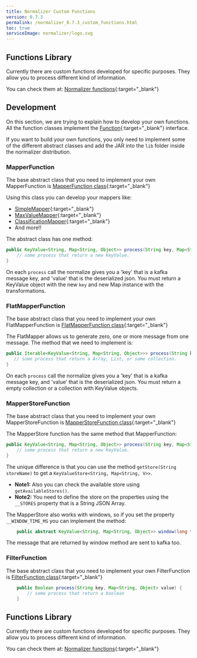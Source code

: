```yaml
---
title: Normalizer Custom Functions
version: 0.7.3
permalink: /normalizer_0.7.3_custom_functions.html
toc: true
serviceImage: normalizer/logo.svg
---
```


## Functions Library

Currently there are custom functions developed for specific purposes. They allow you to process different kind of information.

You can check them at: [Normalizer functions](http://wizzie-io.github.io/normalizer-functions/){:target="_blank"}


## Development

On this section, we are trying to explain how to develop your own functions.
All the function classes implement the [Function](https://github.com/wizzie-io/normalizer/blob/master/functions/src/main/java/io/wizzie/normalizer/funcs/Function.java){:target="_blank"} interface.

If you want to build your own functions, you only need to implement some of the different abstract classes and add the JAR into the `lib` folder inside the normalizer distribution.

### MapperFunction

The base abstract class that you need to implement your own MapperFunction is [MapperFunction class](https://github.com/wizzie-io/normalizer/blob/master/functions/src/main/java/io/wizzie/normalizer/funcs/MapperFunction.java){:target="_blank"}

Using this class you can develop your mappers like:
 * [SimpleMapper](https://github.com/wizzie-io/normalizer/blob/master/functions/src/main/java/io/wizzie/normalizer/funcs/impl/SimpleMapper.java){:target="_blank"}
 * [MaxValueMapper](https://github.com/wizzie-io/normalizer/blob/master/functions/src/main/java/io/wizzie/normalizer/funcs/impl/MaxValueMapper.java){:target="_blank"}
 * [ClassificationMapper](https://github.com/wizzie-io/normalizer/blob/master/functions/src/main/java/io/wizzie/normalizer/funcs/impl/ClassificationMapper.java){:target="_blank"}
 * And more!!

The abstract class has one method:

```java
public KeyValue<String, Map<String, Object>> process(String key, Map<String, Object> value) {
    // some process that return a new KeyValue.
}
```

On each `process` call the normalize gives you a 'key' that is a kafka message key, and 'value' that is the deserialized json. You must return a KeyValue object with the new `key` and new Map instance with the transformations.

### FlatMapperFunction

The base abstract class that you need to implement your own FlatMapperFunction is [FlatMapperFunction class](https://github.com/wizzie-io/normalizer/blob/master/functions/src/main/java/io/wizzie/normalizer/funcs/FlatMapperFunction.java){:target="_blank"}

The FlatMapper allows us to generate zero, one or more message from one message. The method that we need to implement is:

```java
public Iterable<KeyValue<String, Map<String, Object>>> process(String key, Map<String, Object> value) {
   // some process that return a Array, List, or some collection.  
}
```

On each `process` call the normalize gives you a 'key' that is a kafka message key, and 'value' that is the deserialized json. You must return a empty collection or a collection with KeyValue objects.


### MapperStoreFunction

The base abstract class that you need to implement your own MapperStoreFunction is [MapperStoreFunction class](https://github.com/wizzie-io/normalizer/blob/master/functions/src/main/java/io/wizzie/normalizer/funcs/MapperStoreFunction.java){:target="_blank"}

The MapperStore function has the same method that MapperFunction:

```java
public KeyValue<String, Map<String, Object>> process(String key, Map<String, Object> value) {
    // some process that return a new KeyValue.
}
```

The unique difference is that you can use the method `getStore(String storeName)` to get a `KeyValueStore<String, Map<String, V>>`.

 * **Note1:** Also you can check the available store using `getAvailableStores()`.
 * **Note2:** You need to define the store on the properties using the `__STORES` property that is a String JSON Array.

The MapperStore also works with windows, so if you set the property `__WINDOW_TIME_MS` you can implement the method:

```java
    public abstract KeyValue<String, Map<String, Object>> window(long timestamp);
```

The message that are returned by window method are sent to kafka too.


### FilterFunction

The base abstract class that you need to implement your own FilterFunction is [FilterFunction class](https://github.com/wizzie-io/normalizer/blob/master/functions/src/main/java/io/wizzie/normalizer/funcs/FilterFunc.java){:target="_blank"}

```java
    public Boolean process(String key, Map<String, Object> value) {
        // some process that return a boolean
    }
```

## Functions Library

Currently there are custom functions developed for specific purposes. They allow you to process different kind of information.

You can check them at: [Normalizer functions](http://wizzie-io.github.io/normalizer-functions/){:target="_blank"}
